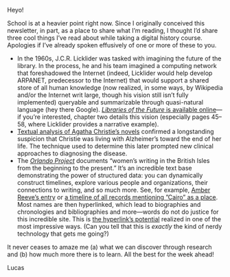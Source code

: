 Heyo!

School is at a heavier point right now. Since I originally conceived this newsletter, in part, as a place to share what I’m reading, I thought I’d share three cool things I’ve read about while taking a digital history course. Apologies if I’ve already spoken effusively of one or more of these to you.

* In the 1960s, J.C.R. Licklider was tasked with imagining the future of the library. In the process, he and his team imagined a computing network that foreshadowed the Internet (indeed, Licklider would help develop ARPANET, predecessor to the Internet) that would support a shared store of all human knowledge (now realized, in some ways, by Wikipedia and/or the Internet writ large, though his vision still isn’t fully implemented) queryable and summarizable through quasi-natural language (hey there Google). [*Libraries of the Future* is available online](http://worrydream.com/refs/Licklider%20-%20Libraries%20of%20the%20Future.pdf)—if you’re interested, chapter two details this vision (especially pages 45–58, where Licklider provides a narrative example).
* [Textual analysis of Agatha Christie’s novels](ftp://ftp.cs.toronto.edu/pub/gh/Lancashire+Hirst-extabs-2009.pdf) confirmed a longstanding suspicion that Christie was living with Alzheimer’s toward the end of her life. The technique used to determine this later prompted new clinical approaches to diagnosing the disease.
* The *[Orlando Project](http://www.artsrn.ualberta.ca/orlando/)* documents “women’s writing in the British Isles from the beginning to the present.” It’s an incredible text base demonstrating the power of structured data: you can dynamically construct timelines, explore various people and organizations, their connections to writing, and so much more. See, for example, [Amber Reeve’s entry](http://orlando.cambridge.org/protected/svPeople?formname=r&subform=2&person_id=reevam&crumbtrail=on&dt_end_cal=AD&dt_end_day=14&dt_end_month=10&dt_end_year=2018&dt_start_cal=BC&dt_start_year=0612&dts_historical=0612--+BC%3A2018-09-30&dts_lives=0612--+BC%3A2018-09-30&dts_monarchs=0612--+BC%3A2018-09-30&ls_bww=on&ls_iww=on&occupation=civil+servant&results_type=entries&submit.x=14&submit.y=18) or [a timeline of all records mentioning ”Cairo” as a place](http://orlando.cambridge.org/protected/wheel?BWW=on&NI=on&SC=on&WC=on&caller=k&caller_ep=..%2Fprotected%2Fwheel&crumbtrail=on&doc_type=0&linktab=1&selectivity=4&shortevent=on&src_ref=elsana-b.sgm&subform=4&t=4%3A18%3As&tag=PLACE&tag_content=+Egypt++Cairo+&heading=h&s_id=1718). Most names are then hyperlinked, which lead to biographies and chronologies and bibliographies and more—words do not do justice for this incredible site. This is [the hyperlink’s potential](https://adactio.com/articles/10887) realized in one of the most impressive ways. (Can you tell that this is *exactly* the kind of nerdy technology that gets me going?)

It never ceases to amaze me (a) what we can discover through research and (b) how much more there is to learn. All the best for the week ahead!

Lucas